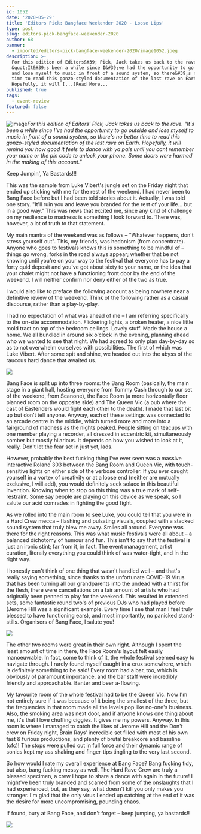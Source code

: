 ```yaml
---
id: 1052
date: '2020-05-29'
title: 'Editors Pick: Bangface Weekender 2020 - Loose Lips'
type: post
slug: editors-pick-bangface-weekender-2020
author: 68
banner:
  - imported/editors-pick-bangface-weekender-2020/image1052.jpeg
description: >-
  For this edition of Editors&#39; Pick, Jack takes us back to the rave.
  &quot;It&#39;s been a while since I&#39;ve had the opportunity to go outside
  and lose myself to music in front of a sound system, so there&#39;s no better
  time to read this gonzo-styled documentation of the last rave on Earth.
  Hopefully, it will [...]Read More...
published: true
tags:
  - event-review
featured: false
---
```

![image](../imported/editors-pick-bangface-weekender-2020/image1052.jpeg)_For this edition of Editors' Pick, Jack takes us back to the rave. "It's been a while since I've had the opportunity to go outside and lose myself to music in front of a sound system, so there's no better time to read this gonzo-styled documentation of the last rave on Earth. Hopefully, it will remind you how good it feels to dance with ya pals until you cant remember your name or the pin code to unlock your phone. Some doors were harmed in the making of this account."_

Keep Jumpin', Ya Bastards!!! 

This was the sample from Luke Vibert's jungle set on the Friday night that ended up sticking with me for the rest of the weekend. I had never been to Bang Face before but I had been told stories about it. Actually, I was told one story. "It'll ruin you and leave you branded for the rest of your life… but in a good way." This was news that excited me, since any kind of challenge on my resilience to madness is something I look forward to. There was, however, a lot of truth to that statement.

My main mantra of the weekend was as follows – "Whatever happens, don't stress yourself out". This, my friends, was hedonism (from concentrate). Anyone who goes to festivals knows this is something to be mindful of – things go wrong, forks in the road always appear; whether that be not knowing until you're on your way to the festival that everyone has to pay a forty quid deposit and you've got about sixty to your name, or the idea that your chalet might not have a functioning front door by the end of the weekend. I will neither confirm nor deny either of the two as true.

I would also like to preface the following account as being nowhere near a definitive review of the weekend. Think of the following rather as a casual discourse, rather than a play-by-play.

I had no expectation of what was ahead of me – I am referring specifically to the on-site accommodation. Flickering lights, a broken heater, a nice little mold tract on top of the bedroom ceilings. Lovely stuff. Made the house a home. We all bundled in around six o'clock in the evening, planning ahead who we wanted to see that night. We had agreed to only plan day-by-day so as to not overwhelm ourselves with possibilities. The first of which was Luke Vibert. After some spit and shine, we headed out into the abyss of the raucous hard dance that awaited us.

![](/wp-content/uploads/live/img/wysiwyg/5e80a04acb905.jpg)

Bang Face is split up into three rooms: the Bang Room (basically, the main stage in a giant hall, hosting everyone from Tommy Cash through to our set of the weekend, from Scanone), the Face Room (a more horizontally floor planned room on the opposite side) and The Queen Vic (a pub where the cast of Eastenders would fight each other to the death). I made that last bit up but don't tell anyone. Anyway, each of these settings was connected to an arcade centre in the middle, which turned more and more into a fairground of madness as the nights peaked. People sitting on teacups with one member playing a recorder, all dressed in eccentric kit, simultaneously somber but mostly hilarious. It depends on how you wished to look at it, really. Don't let the fear set in just yet, lads.

However, probably the best fucking thing I've ever seen was a massive interactive Roland 303 between the Bang Room and Queen Vic, with touch-sensitive lights on either side of the verbose controller. If you ever caught yourself in a vortex of creativity or at a loose end (neither are mutually exclusive, I will add), you would definitely seek solace in this beautiful invention. Knowing when to stop on this thing was a true mark of self-restraint. Some say people are playing on this device as we speak, so I salute our acid comrades in fighting the good fight.

As we rolled into the main room to see Luke, you could tell that you were in a Hard Crew mecca – flashing and pulsating visuals, coupled with a stacked sound system that truly blew me away. Smiles all around. Everyone was there for the right reasons. This was what music festivals were all about – a balanced dichotomy of humour and fun. This isn't to say that the festival is just an ironic stint; far from it, in fact. The event management, artist curation, literally everything you could think of was water-tight, and in the right way. 

I honestly can't think of one thing that wasn't handled well – and that's really saying something, since thanks to the unfortunate COVID-19 Virus that has been turning all our grandparents into the undead with a thirst for the flesh, there were cancellations on a fair amount of artists who had originally been penned to play for the weekend. This resulted in extended sets, some fantastic round two's of previous DJs who had played before (Jerome Hill was a significant example. Every time I see that man I feel truly blessed to have functioning ears), and most importantly, no panicked stand-stills. Organisers of Bang Face, I salute you!

![](/wp-content/uploads/live/img/wysiwyg/5e7f6ced0ad48.jpg)

The other two rooms were great in their own right. Although I spent the least amount of time in there, the Face Room's layout felt easily manoeuvrable. In fact, come to think of it, the whole festival seemed easy to navigate through. I rarely found myself caught in a crux somewhere, which is definitely something to be said! Every room had a bar, too, which is obviously of paramount importance, and the bar staff were incredibly friendly and approachable. Banter and beer a-flowing.

My favourite room of the whole festival had to be the Queen Vic. Now I'm not entirely sure if it was because of it being the smallest of the three, but the frequencies in that room made all the levels pop like no-one's business. Also, the smoking area was next door, and if anyone knows one thing about me, it's that I love chuffing ciggies. It gives me my powers. Anyway. In this room is where I managed to catch the likes of Jerome Hill and the Don't crew on Friday night, Brain Rays’ incredible set filled with most of his own fast & furious productions, and plenty of brutal breakcore and bassline (ofc)! The stops were pulled out in full force and their dynamic range of sonics kept my ass shaking and finger-tips tingling to the very last second.

So how would I rate my overall experience at Bang Face? Bang fucking tidy, but also, bang fucking messy as well. The Hard Rave Crew are truly a blessed specimen, a crew I hope to share a dance with again in the future! I might've been truly branded and scarred from some of the onslaughts that I had experienced, but, as they say, what doesn't kill you only makes you stronger. I'm glad that the only virus I ended up catching at the end of it was the desire for more uncompromising, pounding chaos. 

If found, bury at Bang Face, and don't forget – keep jumping, ya bastards!!

![](/wp-content/uploads/live/img/wysiwyg/5e80a05e10fcc.jpg)